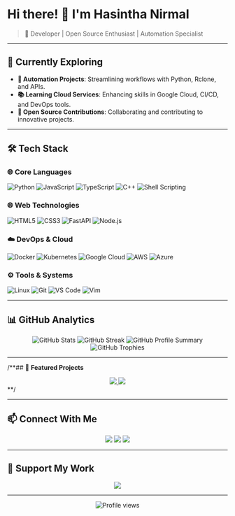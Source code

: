 # Hi there! 👋 I'm **Hasintha Nirmal**

> 🚀 Developer | Open Source Enthusiast | Automation Specialist  

---

## 🎯 **Currently Exploring**
- **🔗 Automation Projects**: Streamlining workflows with Python, Rclone, and APIs.  
- **📚 Learning Cloud Services**: Enhancing skills in Google Cloud, CI/CD, and DevOps tools.  
- **🤝 Open Source Contributions**: Collaborating and contributing to innovative projects.  

---

## 🛠️ **Tech Stack**

### 🌐 **Core Languages**
![Python](https://img.shields.io/badge/-Python-3776AB?style=flat&logo=Python&logoColor=white)
![JavaScript](https://img.shields.io/badge/-JavaScript-F7DF1E?style=flat&logo=JavaScript&logoColor=black)
![TypeScript](https://img.shields.io/badge/-TypeScript-3178C6?style=flat&logo=TypeScript&logoColor=white)
![C++](https://img.shields.io/badge/-C++-00599C?style=flat&logo=cplusplus&logoColor=white)
![Shell Scripting](https://img.shields.io/badge/-Shell_Scripting-4EAA25?style=flat&logo=gnu-bash&logoColor=white)

### 🌐 **Web Technologies**
![HTML5](https://img.shields.io/badge/-HTML5-E34F26?style=flat&logo=HTML5&logoColor=white)
![CSS3](https://img.shields.io/badge/-CSS3-1572B6?style=flat&logo=CSS3&logoColor=white)
![FastAPI](https://img.shields.io/badge/-FastAPI-009688?style=flat&logo=fastapi&logoColor=white)
![Node.js](https://img.shields.io/badge/-Node.js-339933?style=flat&logo=Node.js&logoColor=white)

### ☁️ **DevOps & Cloud**
![Docker](https://img.shields.io/badge/-Docker-2496ED?style=flat&logo=Docker&logoColor=white)
![Kubernetes](https://img.shields.io/badge/-Kubernetes-326CE5?style=flat&logo=kubernetes&logoColor=white)
![Google Cloud](https://img.shields.io/badge/-Google%20Cloud-4285F4?style=flat&logo=google-cloud&logoColor=white)
![AWS](https://img.shields.io/badge/-AWS-FF9900?style=flat&logo=amazon-aws&logoColor=white)
![Azure](https://img.shields.io/badge/-Azure-0078D4?style=flat&logo=microsoft-azure&logoColor=white)

### ⚙️ **Tools & Systems**
![Linux](https://img.shields.io/badge/-Linux-FCC624?style=flat&logo=Linux&logoColor=black)
![Git](https://img.shields.io/badge/-Git-F05032?style=flat&logo=git&logoColor=white)
![VS Code](https://img.shields.io/badge/-VS%20Code-007ACC?style=flat&logo=visual-studio-code&logoColor=white)
![Vim](https://img.shields.io/badge/-Vim-019733?style=flat&logo=vim&logoColor=white)

---

## 📊 **GitHub Analytics**

<div align="center">
  <img src="https://github-readme-stats.vercel.app/api?username=HASINTHA-NIRMAL&show_icons=true&theme=dark" alt="GitHub Stats" />
  <img src="https://github-readme-streak-stats.herokuapp.com/?user=HASINTHA-NIRMAL&theme=dark" alt="GitHub Streak" />
  <img src="https://github-profile-summary-cards.vercel.app/api/cards/profile-details?username=HASINTHA-NIRMAL&theme=dark" alt="GitHub Profile Summary" />
  <img src="https://github-profile-trophy.vercel.app/?username=HASINTHA-NIRMAL&theme=darkhub&no-frame=true&row=1&column=6" alt="GitHub Trophies" />
</div>

---

/**## 🌟 **Featured Projects**

<div align="center">
  <a href="https://github.com/Hasintha-Nirmal/HNDLBOT">
    <img src="https://github-readme-stats.vercel.app/api/pin/?username=HASINTHA-NIRMAL&repo=HNDLBOT&theme=dark" />
  </a>
  <a href="https://github.com/Hasintha-Nirmal/Hasintha-Nirmal.github.io">
    <img src="https://github-readme-stats.vercel.app/api/pin/?username=HASINTHA-NIRMAL&repo=Hasintha-Nirmal.github.io&theme=dark" />
  </a>
</div>**/

---

## 📫 **Connect With Me**

<div align="center">
  <a href="https://github.com/HASINTHA-NIRMAL"><img src="https://img.shields.io/badge/-GitHub-181717?style=flat&logo=github&logoColor=white"/></a>
  <a href="https://linkedin.com/in/YOUR_LINKEDIN"><img src="https://img.shields.io/badge/-LinkedIn-0A66C2?style=flat&logo=LinkedIn&logoColor=white"/></a>
  <a href="mailto:your-email@example.com"><img src="https://img.shields.io/badge/-Email-EA4335?style=flat&logo=Gmail&logoColor=white"/></a>
</div>

---

## 💖 **Support My Work**
<div align="center">
  <a href="https://www.buymeacoffee.com/YOUR_USERNAME"><img src="https://img.shields.io/badge/-Buy_Me_A_Coffee-FFDD00?style=flat&logo=buy-me-a-coffee&logoColor=black"/></a>
</div>

---

<div align="center">
  <img src="https://komarev.com/ghpvc/?username=HASINTHA-NIRMAL&color=blueviolet&style=flat" alt="Profile views" />
</div>
